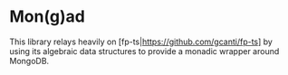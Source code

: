# Mon(g)ad

This library relays heavily on [fp-ts|https://github.com/gcanti/fp-ts] by using its algebraic data structures to provide a monadic wrapper around MongoDB.